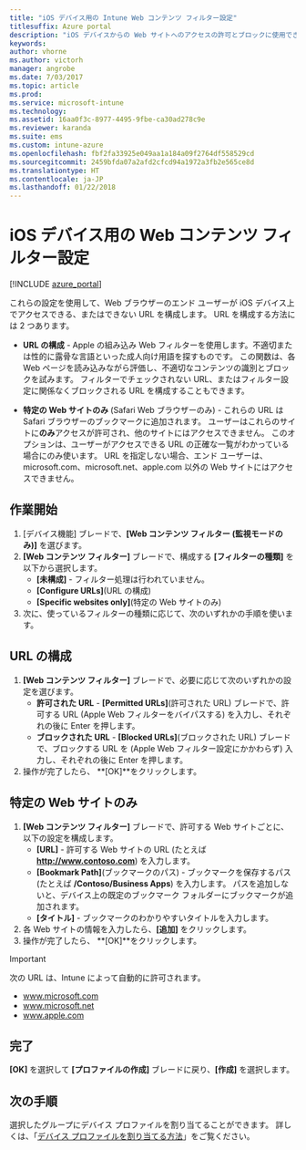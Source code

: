 ```yaml
---
title: "iOS デバイス用の Intune Web コンテンツ フィルター設定"
titlesuffix: Azure portal
description: "iOS デバイスからの Web サイトへのアクセスの許可とブロックに使用できる設定について説明します。\""
keywords: 
author: vhorne
ms.author: victorh
manager: angrobe
ms.date: 7/03/2017
ms.topic: article
ms.prod: 
ms.service: microsoft-intune
ms.technology: 
ms.assetid: 16aa0f3c-8977-4495-9fbe-ca30ad278c9e
ms.reviewer: karanda
ms.suite: ems
ms.custom: intune-azure
ms.openlocfilehash: fbf2fa33925e049aa1a184a09f2764df558529cd
ms.sourcegitcommit: 2459bfda07a2afd2cfcd94a1972a3fb2e565ce8d
ms.translationtype: HT
ms.contentlocale: ja-JP
ms.lasthandoff: 01/22/2018
---
```

# <a name="web-content-filter-settings-for-ios-devices"></a>iOS デバイス用の Web コンテンツ フィルター設定

[!INCLUDE [azure_portal](./includes/azure_portal.md)]

これらの設定を使用して、Web ブラウザーのエンド ユーザーが iOS デバイス上でアクセスできる、またはできない URL を構成します。 URL を構成する方法には 2 つあります。

- **URL の構成** - Apple の組み込み Web フィルターを使用します。不適切または性的に露骨な言語といった成人向け用語を探すものです。 この関数は、各 Web ページを読み込みながら評価し、不適切なコンテンツの識別とブロックを試みます。 フィルターでチェックされない URL、またはフィルター設定に関係なくブロックされる URL を構成することもできます。

- **特定の Web サイトのみ** (Safari Web ブラウザーのみ) - これらの URL は Safari ブラウザーのブックマークに追加されます。 ユーザーはこれらのサイトに**のみ**アクセスが許可され、他のサイトにはアクセスできません。 このオプションは、ユーザーがアクセスできる URL の正確な一覧がわかっている場合にのみ使います。
URL を指定しない場合、エンド ユーザーは、microsoft.com、microsoft.net、apple.com 以外の Web サイトにはアクセスできません。



## <a name="get-started"></a>作業開始

1. [デバイス機能] ブレードで、**[Web コンテンツ フィルター (監視モードのみ)]** を選びます。
2. **[Web コンテンツ フィルター]** ブレードで、構成する **[フィルターの種類]** を以下から選択します。
    - **[未構成]** - フィルター処理は行われていません。
    - **[Configure URLs]**(URL の構成)
    - **[Specific websites only]**(特定の Web サイトのみ)
3. 次に、使っているフィルターの種類に応じて、次のいずれかの手順を使います。


## <a name="configure-urls"></a>URL の構成

1. **[Web コンテンツ フィルター]** ブレードで、必要に応じて次のいずれかの設定を選びます。
    - **許可された URL** - **[Permitted URLs]**(許可された URL) ブレードで、許可する URL (Apple Web フィルターをバイパスする) を入力し、それぞれの後に Enter を押します。
    - **ブロックされた URL** - **[Blocked URLs]**(ブロックされた URL) ブレードで、ブロックする URL を (Apple Web フィルター設定にかかわらず) 入力し、それぞれの後に Enter を押します。
2. 操作が完了したら、 **[OK]**をクリックします。


## <a name="specific-websites-only"></a>特定の Web サイトのみ

1. **[Web コンテンツ フィルター]** ブレードで、許可する Web サイトごとに、以下の設定を構成します。
    - **[URL]** - 許可する Web サイトの URL (たとえば **http://www.contoso.com**) を入力します。
    - **[Bookmark Path]**(ブックマークのパス) - ブックマークを保存するパス (たとえば **/Contoso/Business Apps**) を入力します。 パスを追加しないと、デバイス上の既定のブックマーク フォルダーにブックマークが追加されます。
    - **[タイトル]** - ブックマークのわかりやすいタイトルを入力します。
2. 各 Web サイトの情報を入力したら、**[追加]** をクリックします。
3. 操作が完了したら、 **[OK]**をクリックします。

> [!IMPORTANT]
> 次の URL は、Intune によって自動的に許可されます。
> - www.microsoft.com
> - www.microsoft.net
> - www.apple.com

## <a name="finish-up"></a>完了

**[OK]** を選択して **[プロファイルの作成]** ブレードに戻り、**[作成]** を選択します。

## <a name="next-steps"></a>次の手順

選択したグループにデバイス プロファイルを割り当てることができます。 詳しくは、「[デバイス プロファイルを割り当てる方法](device-profile-assign.md)」をご覧ください。
